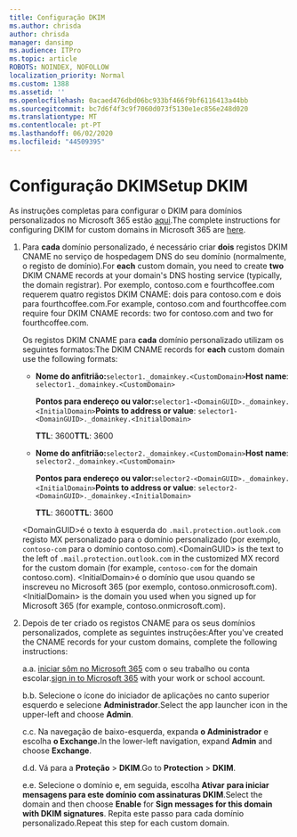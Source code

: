 ```yaml
---
title: Configuração DKIM
ms.author: chrisda
author: chrisda
manager: dansimp
ms.audience: ITPro
ms.topic: article
ROBOTS: NOINDEX, NOFOLLOW
localization_priority: Normal
ms.custom: 1388
ms.assetid: ''
ms.openlocfilehash: 0acaed476dbd06bc933bf466f9bf6116413a44bb
ms.sourcegitcommit: bc7d6f4f3c9f7060d073f5130e1ec856e248d020
ms.translationtype: MT
ms.contentlocale: pt-PT
ms.lasthandoff: 06/02/2020
ms.locfileid: "44509395"
---
```

# <a name="setup-dkim"></a><span data-ttu-id="48e33-102">Configuração DKIM</span><span class="sxs-lookup"><span data-stu-id="48e33-102">Setup DKIM</span></span>

<span data-ttu-id="48e33-103">As instruções completas para configurar o DKIM para domínios personalizados no Microsoft 365 estão [aqui](https://docs.microsoft.com/microsoft-365/security/office-365-security/use-dkim-to-validate-outbound-email#steps-you-need-to-do-to-manually-set-up-dkim).</span><span class="sxs-lookup"><span data-stu-id="48e33-103">The complete instructions for configuring DKIM for custom domains in Microsoft 365 are [here](https://docs.microsoft.com/microsoft-365/security/office-365-security/use-dkim-to-validate-outbound-email#steps-you-need-to-do-to-manually-set-up-dkim).</span></span>

1. <span data-ttu-id="48e33-104">Para **cada** domínio personalizado, é necessário criar **dois** registos DKIM CNAME no serviço de hospedagem DNS do seu domínio (normalmente, o registo de domínio).</span><span class="sxs-lookup"><span data-stu-id="48e33-104">For **each** custom domain, you need to create **two** DKIM CNAME records at your domain's DNS hosting service (typically, the domain registrar).</span></span> <span data-ttu-id="48e33-105">Por exemplo, contoso.com e fourthcoffee.com requerem quatro registos DKIM CNAME: dois para contoso.com e dois para fourthcoffee.com.</span><span class="sxs-lookup"><span data-stu-id="48e33-105">For example, contoso.com and fourthcoffee.com require four DKIM CNAME records: two for contoso.com and two for fourthcoffee.com.</span></span>

   <span data-ttu-id="48e33-106">Os registos DKIM CNAME para **cada** domínio personalizado utilizam os seguintes formatos:</span><span class="sxs-lookup"><span data-stu-id="48e33-106">The DKIM CNAME records for **each** custom domain use the following formats:</span></span>

   - <span data-ttu-id="48e33-107">**Nome do anfitrião:**`selector1._domainkey.<CustomDomain>`</span><span class="sxs-lookup"><span data-stu-id="48e33-107">**Host name**: `selector1._domainkey.<CustomDomain>`</span></span>

     <span data-ttu-id="48e33-108">**Pontos para endereço ou valor:**`selector1-<DomainGUID>._domainkey.<InitialDomain>`</span><span class="sxs-lookup"><span data-stu-id="48e33-108">**Points to address or value**: `selector1-<DomainGUID>._domainkey.<InitialDomain>`</span></span>

     <span data-ttu-id="48e33-109">**TTL**: 3600</span><span class="sxs-lookup"><span data-stu-id="48e33-109">**TTL**: 3600</span></span>

   - <span data-ttu-id="48e33-110">**Nome do anfitrião:**`selector2._domainkey.<CustomDomain>`</span><span class="sxs-lookup"><span data-stu-id="48e33-110">**Host name**: `selector2._domainkey.<CustomDomain>`</span></span>

     <span data-ttu-id="48e33-111">**Pontos para endereço ou valor:**`selector2-<DomainGUID>._domainkey.<InitialDomain>`</span><span class="sxs-lookup"><span data-stu-id="48e33-111">**Points to address or value**: `selector2-<DomainGUID>._domainkey.<InitialDomain>`</span></span>

     <span data-ttu-id="48e33-112">**TTL**: 3600</span><span class="sxs-lookup"><span data-stu-id="48e33-112">**TTL**: 3600</span></span>

   <span data-ttu-id="48e33-113">\<DomainGUID\>é o texto à esquerda do `.mail.protection.outlook.com` registo MX personalizado para o domínio personalizado (por exemplo, `contoso-com` para o domínio contoso.com).</span><span class="sxs-lookup"><span data-stu-id="48e33-113">\<DomainGUID\> is the text to the left of `.mail.protection.outlook.com` in the customized MX record for the custom domain (for example, `contoso-com` for the domain contoso.com).</span></span> <span data-ttu-id="48e33-114">\<InitialDomain\>é o domínio que usou quando se inscreveu no Microsoft 365 (por exemplo, contoso.onmicrosoft.com).</span><span class="sxs-lookup"><span data-stu-id="48e33-114">\<InitialDomain\> is the domain you used when you signed up for Microsoft 365 (for example, contoso.onmicrosoft.com).</span></span>

2. <span data-ttu-id="48e33-115">Depois de ter criado os registos CNAME para os seus domínios personalizados, complete as seguintes instruções:</span><span class="sxs-lookup"><span data-stu-id="48e33-115">After you've created the CNAME records for your custom domains, complete the following instructions:</span></span>

   <span data-ttu-id="48e33-116">a.</span><span class="sxs-lookup"><span data-stu-id="48e33-116">a.</span></span> <span data-ttu-id="48e33-117">[iniciar sôm no Microsoft 365](https://support.office.microsoft.com/article/e9eb7d51-5430-4929-91ab-6157c5a050b4) com o seu trabalho ou conta escolar.</span><span class="sxs-lookup"><span data-stu-id="48e33-117">[sign in to Microsoft 365](https://support.office.microsoft.com/article/e9eb7d51-5430-4929-91ab-6157c5a050b4) with your work or school account.</span></span>

   <span data-ttu-id="48e33-118">b.</span><span class="sxs-lookup"><span data-stu-id="48e33-118">b.</span></span> <span data-ttu-id="48e33-119">Selecione o ícone do iniciador de aplicações no canto superior esquerdo e selecione **Administrador**.</span><span class="sxs-lookup"><span data-stu-id="48e33-119">Select the app launcher icon in the upper-left and choose **Admin**.</span></span>

   <span data-ttu-id="48e33-120">c.</span><span class="sxs-lookup"><span data-stu-id="48e33-120">c.</span></span> <span data-ttu-id="48e33-121">Na navegação de baixo-esquerda, expanda **o Administrador** e escolha **o Exchange.**</span><span class="sxs-lookup"><span data-stu-id="48e33-121">In the lower-left navigation, expand **Admin** and choose **Exchange**.</span></span>

   <span data-ttu-id="48e33-122">d.</span><span class="sxs-lookup"><span data-stu-id="48e33-122">d.</span></span> <span data-ttu-id="48e33-123">Vá para a **Proteção**  >  **DKIM**.</span><span class="sxs-lookup"><span data-stu-id="48e33-123">Go to **Protection** > **DKIM**.</span></span>

   <span data-ttu-id="48e33-124">e.</span><span class="sxs-lookup"><span data-stu-id="48e33-124">e.</span></span> <span data-ttu-id="48e33-125">Selecione o domínio e, em seguida, escolha **Ativar** **para iniciar mensagens para este domínio com assinaturas DKIM**.</span><span class="sxs-lookup"><span data-stu-id="48e33-125">Select the domain and then choose **Enable** for **Sign messages for this domain with DKIM signatures**.</span></span> <span data-ttu-id="48e33-126">Repita este passo para cada domínio personalizado.</span><span class="sxs-lookup"><span data-stu-id="48e33-126">Repeat this step for each custom domain.</span></span>
